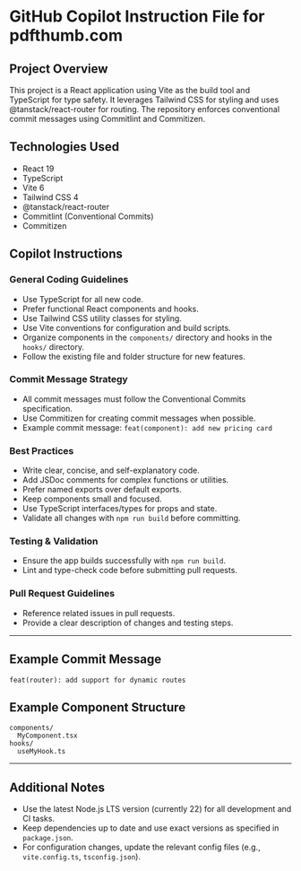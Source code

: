 # GitHub Copilot Instruction File for pdfthumb.com

## Project Overview
This project is a React application using Vite as the build tool and TypeScript for type safety. It leverages Tailwind CSS for styling and uses @tanstack/react-router for routing. The repository enforces conventional commit messages using Commitlint and Commitizen.

## Technologies Used
- React 19
- TypeScript
- Vite 6
- Tailwind CSS 4
- @tanstack/react-router
- Commitlint (Conventional Commits)
- Commitizen

## Copilot Instructions

### General Coding Guidelines
- Use TypeScript for all new code.
- Prefer functional React components and hooks.
- Use Tailwind CSS utility classes for styling.
- Use Vite conventions for configuration and build scripts.
- Organize components in the `components/` directory and hooks in the `hooks/` directory.
- Follow the existing file and folder structure for new features.

### Commit Message Strategy
- All commit messages must follow the Conventional Commits specification.
- Use Commitizen for creating commit messages when possible.
- Example commit message: `feat(component): add new pricing card`

### Best Practices
- Write clear, concise, and self-explanatory code.
- Add JSDoc comments for complex functions or utilities.
- Prefer named exports over default exports.
- Keep components small and focused.
- Use TypeScript interfaces/types for props and state.
- Validate all changes with `npm run build` before committing.

### Testing & Validation
- Ensure the app builds successfully with `npm run build`.
- Lint and type-check code before submitting pull requests.

### Pull Request Guidelines
- Reference related issues in pull requests.
- Provide a clear description of changes and testing steps.

---

## Example Commit Message
```
feat(router): add support for dynamic routes
```

## Example Component Structure
```
components/
  MyComponent.tsx
hooks/
  useMyHook.ts
```

---

## Additional Notes
- Use the latest Node.js LTS version (currently 22) for all development and CI tasks.
- Keep dependencies up to date and use exact versions as specified in `package.json`.
- For configuration changes, update the relevant config files (e.g., `vite.config.ts`, `tsconfig.json`).


